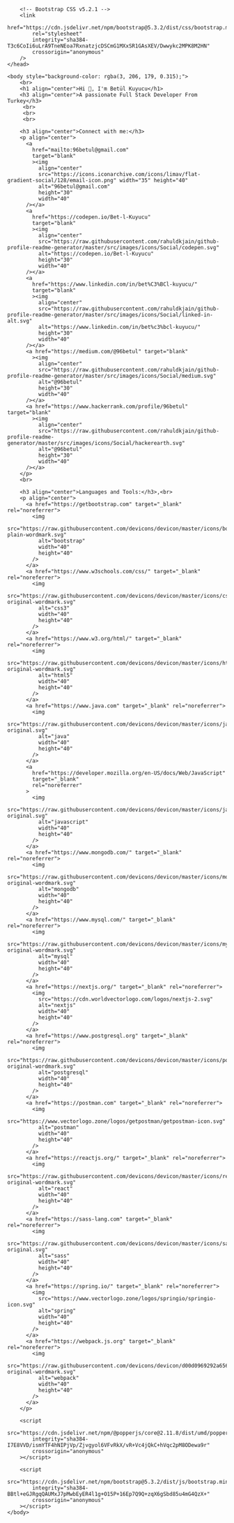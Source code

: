 <!doctype html>
<html lang="en">
    <head>
        <title>Title</title>
        <!-- Required meta tags -->
        <meta charset="utf-8" />
        <meta
            name="viewport"
            content="width=device-width, initial-scale=1, shrink-to-fit=no"
        />

        <!-- Bootstrap CSS v5.2.1 -->
        <link
            href="https://cdn.jsdelivr.net/npm/bootstrap@5.3.2/dist/css/bootstrap.min.css"
            rel="stylesheet"
            integrity="sha384-T3c6CoIi6uLrA9TneNEoa7RxnatzjcDSCmG1MXxSR1GAsXEV/Dwwykc2MPK8M2HN"
            crossorigin="anonymous"
        />
    </head>

    <body style="background-color: rgba(3, 206, 179, 0.315);">
        <br>
        <h1 align="center">Hi 👋, I'm Betül Kuyucu</h1>
        <h3 align="center">A passionate Full Stack Developer From Turkey</h3>
         <br>
         <br>
         <br>
        
        <h3 align="center">Connect with me:</h3>
        <p align="center">
          <a
            href="mailto:96betul@gmail.com"
            target="blank"
            ><img
              align="center"
              src="https://icons.iconarchive.com/icons/limav/flat-gradient-social/128/email-icon.png" width="35" height="40"
              alt="96betul@gmail.com"
              height="30"
              width="40"
          /></a> 
          <a
            href="https://codepen.io/Bet-l-Kuyucu"
            target="blank"
            ><img
              align="center"
              src="https://raw.githubusercontent.com/rahuldkjain/github-profile-readme-generator/master/src/images/icons/Social/codepen.svg"
              alt="https://codepen.io/Bet-l-Kuyucu"
              height="30"
              width="40"
          /></a>
          <a
            href="https://www.linkedin.com/in/bet%C3%BCl-kuyucu/"
            target="blank"
            ><img
              align="center"
              src="https://raw.githubusercontent.com/rahuldkjain/github-profile-readme-generator/master/src/images/icons/Social/linked-in-alt.svg"
              alt="https://www.linkedin.com/in/bet%c3%bcl-kuyucu/"
              height="30"
              width="40"
          /></a>
          <a href="https://medium.com/@96betul" target="blank"
            ><img
              align="center"
              src="https://raw.githubusercontent.com/rahuldkjain/github-profile-readme-generator/master/src/images/icons/Social/medium.svg"
              alt="@96betul"
              height="30"
              width="40"
          /></a>
          <a href="https://www.hackerrank.com/profile/96betul" target="blank"
            ><img
              align="center"
              src="https://raw.githubusercontent.com/rahuldkjain/github-profile-readme-generator/master/src/images/icons/Social/hackerearth.svg"
              alt="@96betul"
              height="30"
              width="40"
          /></a>
        </p>
        <br>
        
        <h3 align="center">Languages and Tools:</h3>,<br>
        <p align="center">
          <a href="https://getbootstrap.com" target="_blank" rel="noreferrer">
            <img
              src="https://raw.githubusercontent.com/devicons/devicon/master/icons/bootstrap/bootstrap-plain-wordmark.svg"
              alt="bootstrap"
              width="40"
              height="40"
            />
          </a>
          <a href="https://www.w3schools.com/css/" target="_blank" rel="noreferrer">
            <img
              src="https://raw.githubusercontent.com/devicons/devicon/master/icons/css3/css3-original-wordmark.svg"
              alt="css3"
              width="40"
              height="40"
            />
          </a>
          <a href="https://www.w3.org/html/" target="_blank" rel="noreferrer">
            <img
              src="https://raw.githubusercontent.com/devicons/devicon/master/icons/html5/html5-original-wordmark.svg"
              alt="html5"
              width="40"
              height="40"
            />
          </a>
          <a href="https://www.java.com" target="_blank" rel="noreferrer">
            <img
              src="https://raw.githubusercontent.com/devicons/devicon/master/icons/java/java-original.svg"
              alt="java"
              width="40"
              height="40"
            />
          </a>
          <a
            href="https://developer.mozilla.org/en-US/docs/Web/JavaScript"
            target="_blank"
            rel="noreferrer"
          >
            <img
              src="https://raw.githubusercontent.com/devicons/devicon/master/icons/javascript/javascript-original.svg"
              alt="javascript"
              width="40"
              height="40"
            />
          </a>
          <a href="https://www.mongodb.com/" target="_blank" rel="noreferrer">
            <img
              src="https://raw.githubusercontent.com/devicons/devicon/master/icons/mongodb/mongodb-original-wordmark.svg"
              alt="mongodb"
              width="40"
              height="40"
            />
          </a>
          <a href="https://www.mysql.com/" target="_blank" rel="noreferrer">
            <img
              src="https://raw.githubusercontent.com/devicons/devicon/master/icons/mysql/mysql-original-wordmark.svg"
              alt="mysql"
              width="40"
              height="40"
            />
          </a>
          <a href="https://nextjs.org/" target="_blank" rel="noreferrer">
            <img
              src="https://cdn.worldvectorlogo.com/logos/nextjs-2.svg"
              alt="nextjs"
              width="40"
              height="40"
            />
          </a>
          <a href="https://www.postgresql.org" target="_blank" rel="noreferrer">
            <img
              src="https://raw.githubusercontent.com/devicons/devicon/master/icons/postgresql/postgresql-original-wordmark.svg"
              alt="postgresql"
              width="40"
              height="40"
            />
          </a>
          <a href="https://postman.com" target="_blank" rel="noreferrer">
            <img
              src="https://www.vectorlogo.zone/logos/getpostman/getpostman-icon.svg"
              alt="postman"
              width="40"
              height="40"
            />
          </a>
          <a href="https://reactjs.org/" target="_blank" rel="noreferrer">
            <img
              src="https://raw.githubusercontent.com/devicons/devicon/master/icons/react/react-original-wordmark.svg"
              alt="react"
              width="40"
              height="40"
            />
          </a>
          <a href="https://sass-lang.com" target="_blank" rel="noreferrer">
            <img
              src="https://raw.githubusercontent.com/devicons/devicon/master/icons/sass/sass-original.svg"
              alt="sass"
              width="40"
              height="40"
            />
          </a>
          <a href="https://spring.io/" target="_blank" rel="noreferrer">
            <img
              src="https://www.vectorlogo.zone/logos/springio/springio-icon.svg"
              alt="spring"
              width="40"
              height="40"
            />
          </a>
          <a href="https://webpack.js.org" target="_blank" rel="noreferrer">
            <img
              src="https://raw.githubusercontent.com/devicons/devicon/d00d0969292a6569d45b06d3f350f463a0107b0d/icons/webpack/webpack-original-wordmark.svg"
              alt="webpack"
              width="40"
              height="40"
            />
          </a>
        </p>
        
        <script
            src="https://cdn.jsdelivr.net/npm/@popperjs/core@2.11.8/dist/umd/popper.min.js"
            integrity="sha384-I7E8VVD/ismYTF4hNIPjVp/Zjvgyol6VFvRkX/vR+Vc4jQkC+hVqc2pM8ODewa9r"
            crossorigin="anonymous"
        ></script>

        <script
            src="https://cdn.jsdelivr.net/npm/bootstrap@5.3.2/dist/js/bootstrap.min.js"
            integrity="sha384-BBtl+eGJRgqQAUMxJ7pMwbEyER4l1g+O15P+16Ep7Q9Q+zqX6gSbd85u4mG4QzX+"
            crossorigin="anonymous"
        ></script>
    </body>
</html>
